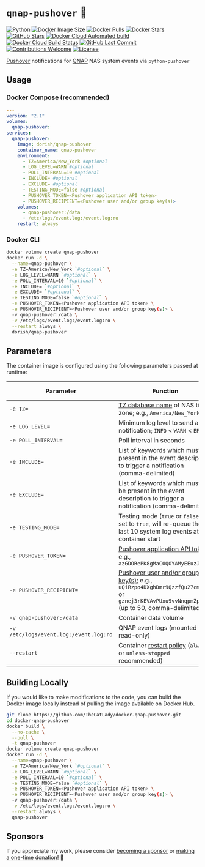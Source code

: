 # `qnap-pushover` 🔔

[![Python](https://img.shields.io/github/languages/top/TheCatLady/docker-qnap-pushover?logo=python&style=for-the-badge)](https://github.com/TheCatLady/docker-qnap-pushover) [![Docker Image Size](https://img.shields.io/docker/image-size/dorish/qnap-pushover/latest?style=for-the-badge&logo=docker)](https://hub.docker.com/r/dorish/qnap-pushover) [![Docker Pulls](https://img.shields.io/docker/pulls/dorish/qnap-pushover?style=for-the-badge&logo=docker)](https://hub.docker.com/r/dorish/qnap-pushover) [![Docker Stars](https://img.shields.io/docker/stars/dorish/qnap-pushover?style=for-the-badge&logo=docker)](https://hub.docker.com/r/dorish/qnap-pushover) [![GitHub Stars](https://img.shields.io/github/stars/TheCatLady/docker-qnap-pushover?label=GitHub%20Stars&logo=github&style=for-the-badge)](https://github.com/TheCatLady/docker-qnap-pushover/stargazers) [![Docker Cloud Automated build](https://img.shields.io/docker/cloud/automated/dorish/qnap-pushover?logo=docker&style=for-the-badge)](https://hub.docker.com/r/dorish/qnap-pushover) [![Docker Cloud Build Status](https://img.shields.io/docker/cloud/build/dorish/qnap-pushover?style=for-the-badge&logo=docker)](https://hub.docker.com/r/dorish/qnap-pushover) [![GitHub Last Commit](https://img.shields.io/github/last-commit/TheCatLady/docker-qnap-pushover?style=for-the-badge&logo=github)](https://github.com/TheCatLady/docker-qnap-pushover) [![Contributions Welcome](https://img.shields.io/badge/contributions-welcome-brightgreen.svg?style=for-the-badge&logo=git)](https://github.com/TheCatLady/docker-qnap-pushover) [![License](https://img.shields.io/github/license/TheCatLady/docker-qnap-pushover?style=for-the-badge)](https://github.com/TheCatLady/docker-qnap-pushover/blob/master/LICENSE)

[Pushover](https://pushover.net/) notifications for [QNAP](https://www.qnap.com/) NAS system events via `python-pushover`

## Usage

### Docker Compose (recommended)

```yaml
---
version: "2.1"
volumes:
  qnap-pushover:
services:
  qnap-pushover:
    image: dorish/qnap-pushover
    container_name: qnap-pushover
    environment:
      - TZ=America/New_York #optional
      - LOG_LEVEL=WARN #optional
      - POLL_INTERVAL=10 #optional
      - INCLUDE= #optional
      - EXCLUDE= #optional
      - TESTING_MODE=false #optional
      - PUSHOVER_TOKEN=<Pushover application API token>
      - PUSHOVER_RECIPIENT=<Pushover user and/or group key(s)>
    volumes:
      - qnap-pushover:/data
      - /etc/logs/event.log:/event.log:ro
    restart: always
```

### Docker CLI

```bash
docker volume create qnap-pushover
docker run -d \
  --name=qnap-pushover \
  -e TZ=America/New_York `#optional` \
  -e LOG_LEVEL=WARN `#optional` \
  -e POLL_INTERVAL=10 `#optional` \
  -e INCLUDE= `#optional` \
  -e EXCLUDE= `#optional` \
  -e TESTING_MODE=false `#optional` \
  -e PUSHOVER_TOKEN=<Pushover application API token> \
  -e PUSHOVER_RECIPIENT=<Pushover user and/or group key(s)> \
  -v qnap-pushover:/data \
  -v /etc/logs/event.log:/event.log:ro \
  --restart always \
  dorish/qnap-pushover
```

## Parameters

The container image is configured using the following parameters passed at runtime:

|Parameter|Function|Default Value|Required?|
|---|---|---|---|
|`-e TZ=`|[TZ database name](https://en.wikipedia.org/wiki/List_of_tz_database_time_zones) of NAS time zone; e.g., `America/New_York`||no|
|`-e LOG_LEVEL=`|Minimum log level to send a notification; `INFO` < `WARN` < `ERROR`|`WARN`|no|
|`-e POLL_INTERVAL=`|Poll interval in seconds|`10`|no|
|`-e INCLUDE=`|List of keywords which must be present in the event description to trigger a notification (comma-delimited)||no|
|`-e EXCLUDE=`|List of keywords which must _not_ be present in the event description to trigger a notification (comma-delimited)||no|
|`-e TESTING_MODE=`|Testing mode (`true` or `false`); if set to `true`, will re-queue the last 10 system log events at container start|`false`|no|
|`-e PUSHOVER_TOKEN=`|[Pushover application API token](https://pushover.net/api#registration); e.g., `azGDORePK8gMaC0QOYAMyEEuzJnyUi`||**yes**|
|`-e PUSHOVER_RECIPIENT=`|[Pushover user and/or group key(s)](https://pushover.net/api#identifiers); e.g., `uQiRzpo4DXghDmr9QzzfQu27cmVRsG` or `gznej3rKEVAvPUxu9vvNnqpmZpokzF` (up to 50, comma-delimited)||**yes**|
|`-v qnap-pushover:/data`|Container data volume||**yes**|
|`-v /etc/logs/event.log:/event.log:ro`|QNAP event logs (mounted as read-only)||**yes**|
|`--restart`|Container [restart policy](https://docs.docker.com/engine/reference/run/#restart-policies---restart) (`always` or `unless-stopped` recommended)|`no`|no|

## Building Locally

If you would like to make modifications to the code, you can build the Docker image locally instead of pulling the image available on Docker Hub.

```bash
git clone https://github.com/TheCatLady/docker-qnap-pushover.git
cd docker-qnap-pushover
docker build \
  --no-cache \
  --pull \
  -t qnap-pushover
docker volume create qnap-pushover
docker run -d \
  --name=qnap-pushover \
  -e TZ=America/New_York `#optional` \
  -e LOG_LEVEL=WARN `#optional` \
  -e POLL_INTERVAL=10 `#optional` \
  -e TESTING_MODE=false `#optional` \
  -e PUSHOVER_TOKEN=<Pushover application API token> \
  -e PUSHOVER_RECIPIENT=<Pushover user and/or group key(s)> \
  -v qnap-pushover:/data \
  -v /etc/logs/event.log:/event.log:ro \
  --restart always \
  qnap-pushover
```

## Sponsors

If you appreciate my work, please consider [becoming a sponsor](https://github.com/sponsors/TheCatLady) or [making a one-time donation](http://paypal.me/DHoung)! 💖
